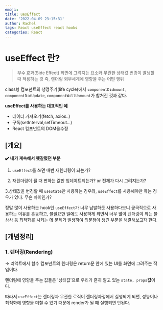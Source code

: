 ```yaml
---
emoji:
title: uesEffect
date: '2022-04-09 23:15:31'
author: Rachel
tags: React useEffect react hooks
categories: React
---
```


# useEffect 란?

> 부수 효과(Side Effect)
> 화면에 그려지는 요소와 무관한 상태값 변경이 발생할 때 적용하는 것
> 즉, 렌더링 외부세계에 영향을 주는 어떤 행위

class형 컴포넌트의 생명주기(life cycle)에서 `componentDidmount`, `componentDidUpdate`, `componentWillUnmount`가 합쳐진 것과 같다.

**useEffect를 사용하는 대표적인 예**

- 데이터 가져오기(fetch, axios..)
- 구독(setInterval,setTimeout...)
- React 컴포넌트의 DOM을수정

## [개요]

**✔️ 내가 계속해서 헷갈렸던 부분**

1. `useEffect`를 쓰면 매번 재렌더링이 되는가?

2. 재렌더링이 될 때 변하는 값만 업데이트되는가? or 전체가 다시 그려지는가?

3.상태값을 변경할 때 `useState`만 사용하는 경우와, `useEffect`를 사용해야만 하는 경우가 있다. 무슨 차이인가?

정말 많이 사용하는 hook인 `useEffect`가 너무 남발하듯 사용하다보니 궁극적으로 사용하는 이유를 혼동하고, 불필요한 일에도 사용하게 되면서 너무 많이 렌더링이 되는 불상사 등 최적화를 시키는 데 문제가 발생하여 의문점이 생긴 부분을 해결해보고자 한다.

## [개념정리]

### 1. 렌더링(Rendering)

→ 리액트에서 함수 컴포넌트의 렌더링은 return문 안에 있는 UI를 화면에 그려주는 작업이다.

렌더링에 영향을 주는 값들은 '상태값'으로 우리가 흔히 알고 있는 `state, props`**값**이다.

따라서 `useEffect`는 렌더링과 무관한 로직이 렌더링과정에서 실행되게 되면, 성능이나 최적화에 영향을 미칠 수 있기 때문에 render가 될 때 실행되면 안된다.
